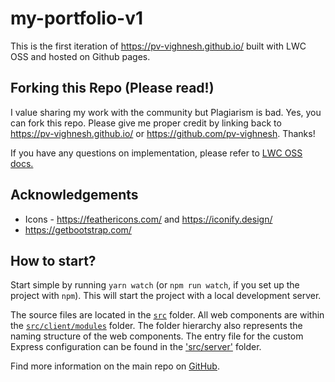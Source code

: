 # my-portfolio-v1

This is the first iteration of https://pv-vighnesh.github.io/ built with LWC OSS and hosted on Github pages.

## Forking this Repo (Please read!)
I value sharing my work with the community but Plagiarism is bad. 
Yes, you can fork this repo. Please give me proper credit by linking back to https://pv-vighnesh.github.io/ or https://github.com/pv-vighnesh. Thanks!

If you have any questions on implementation, please refer to [LWC OSS docs.](https://lwc.dev/)

## Acknowledgements 
- Icons - https://feathericons.com/ and https://iconify.design/
- https://getbootstrap.com/

## How to start?

Start simple by running `yarn watch` (or `npm run watch`, if you set up the project with `npm`). This will start the project with a local development server.

The source files are located in the [`src`](./src) folder. All web components are within the [`src/client/modules`](./src/modules) folder. The folder hierarchy also represents the naming structure of the web components. The entry file for the custom Express configuration can be found in the ['src/server'](./src/server) folder.

Find more information on the main repo on [GitHub](https://github.com/muenzpraeger/create-lwc-app).

